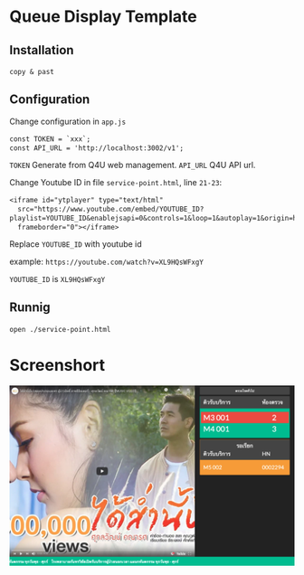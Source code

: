 # Queue Display Template

## Installation

```
copy & past
```

## Configuration
Change configuration in `app.js`

```
const TOKEN = `xxx`;
const API_URL = 'http://localhost:3002/v1';
```

`TOKEN` Generate from Q4U web management.
`API_URL` Q4U API url.

Change Youtube ID in file `service-point.html`, line `21-23`:

```
<iframe id="ytplayer" type="text/html"
  src="https://www.youtube.com/embed/YOUTUBE_ID?playlist=YOUTUBE_ID&enablejsapi=0&controls=1&loop=1&autoplay=1&origin=http://ict.moph.go.th"
  frameborder="0"></iframe>
```

Replace `YOUTUBE_ID` with youtube id

example:  `https://youtube.com/watch?v=XL9HQsWFxgY`

`YOUTUBE_ID` is `XL9HQsWFxgY`

## Runnig

```
open ./service-point.html
```

# Screenshort

![Q4U](ss.png)